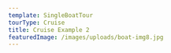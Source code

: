 ```yaml
---
template: SingleBoatTour
tourType: Cruise
title: Cruise Example 2
featuredImage: /images/uploads/boat-img8.jpg
---
```


